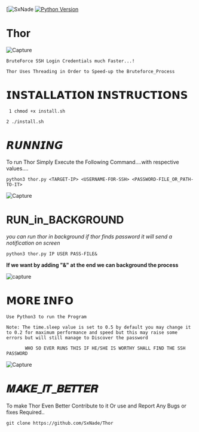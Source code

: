 [![SxNade](https://img.shields.io/badge/MadeBy-SxNade-red)
[![Python Version](https://img.shields.io/badge/python-3.6+-green)](https://www.python.org)

# Thor
![Capture](https://github.com/SxNade/Thor/blob/main/Thor.png)

`BruteForce SSH Login Credentials much Faster...!`

`Thor Uses Threading in Order to Speed-up the Bruteforce_Process`

 
# 𝗜𝗡𝗦𝗧𝗔𝗟𝗟𝗔𝗧𝗜𝗢𝗡 𝗜𝗡𝗦𝗧𝗥𝗨𝗖𝗧𝗜𝗢𝗡𝗦

` 1 chmod +x install.sh`

`2 ./install.sh`


# 𝙍𝙐𝙉𝙉𝙄𝙉𝙂
To run Thor Simply Execute the Following Command....with respective values....

`python3 thor.py <TARGET-IP> <USERNAME-FOR-SSH> <PASSWORD-FILE_OR_PATH-TO-IT>`

![Capture](https://github.com/SxNade/Thor/blob/main/Thor.gif)

# RUN_in_BACKGROUND

*you can run thor in background if thor finds password it will send a notification on screen*

`python3 thor.py IP USER PASS-FILE&`

**If we want by adding "&" at the end we can background the process**

![capture](https://github.com/SxNade/Thor/blob/main/Thor2.gif)

# 𝗠𝗢𝗥𝗘 𝗜𝗡𝗙𝗢

`Use Python3 to run the Program`

`Note: The time.sleep value is set to 0.5 by default you may change it to 0.2 for maximum performance and speed but this may raise some errors but will still manage to Discover the password`


           WHO SO EVER RUNS THIS IF HE/SHE IS WORTHY SHALL FIND THE SSH PASSWORD


![Capture](https://i.pinimg.com/originals/92/f5/5d/92f55d08533130e1caa6eabfe2139718.gif)

# 𝑴𝑨𝑲𝑬_𝑰𝑻_𝑩𝑬𝑻𝑻𝑬𝑹
To make Thor Even Better Contribute to it Or use and Report Any Bugs or fixes Required..

`git clone https://github.com/SxNade/Thor`


